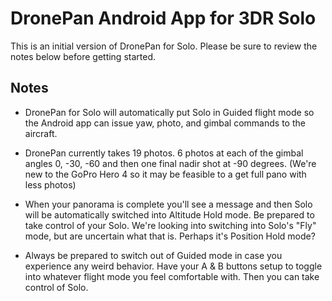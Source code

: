 # DronePan Android App for 3DR Solo
This is an initial version of DronePan for Solo. Please be sure to review the notes below before getting started.

## Notes
* DronePan for Solo will automatically put Solo in Guided flight mode so the Android app can issue yaw, photo, and gimbal commands to the aircraft. 

* DronePan currently takes 19 photos. 6 photos at each of the gimbal angles 0, -30, -60 and then one final nadir shot at -90 degrees. (We're new to the GoPro Hero 4 so it may be feasible to a get full pano with less photos)

* When your panorama is complete you'll see a message and then Solo will be automatically switched into Altitude Hold mode. Be prepared to take control of your Solo. We're looking into switching into Solo's "Fly" mode, but are uncertain what that is. Perhaps it's Position Hold mode?

* Always be prepared to switch out of Guided mode in case you experience any weird behavior. Have your A & B buttons setup to toggle into whatever flight mode you feel comfortable with. Then you can take control of Solo.
